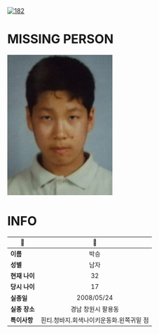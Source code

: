 [![182](https://img.shields.io/badge/%EC%8B%A4%EC%A2%85%EC%8B%A0%EA%B3%A0%EB%8A%94%20%EA%B5%AD%EB%B2%88%EC%97%86%EC%9D%B4-182-blue)](http://safe182.go.kr/index.do)

# MISSING PERSON

<img src="./missing_person.jpg">

# INFO

|🔑|💎|
|--|:--:|
|**이름**|박승|
|**성별**|남자|
|**현재 나이**|32|
|**당시 나이**|17|
|**실종일**|2008/05/24|
|**실종 장소**|경남 창원시 팔용동 |
|**특이사항**|흰티.청바지.회색나이키운동화.왼쪽귀밑 점|
